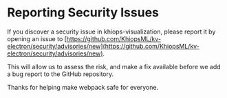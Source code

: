 # Reporting Security Issues

If you discover a security issue in khiops-visualization, please report it by opening an
issue to [https://github.com/KhiopsML/kv-electron/security/advisories/new](https://github.com/KhiopsML/kv-electron/security/advisories/new).

This will allow us to assess the risk, and make a fix available before we add a
bug report to the GitHub repository.

Thanks for helping make webpack safe for everyone.